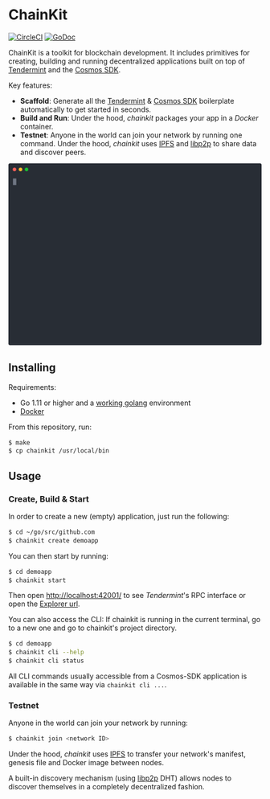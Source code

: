 # ChainKit

[![CircleCI](https://circleci.com/gh/blocklayerhq/chainkit.svg?style=shield&circle-token=d1cf6680667cd473a3827610073c0678f280a207)](https://circleci.com/gh/blocklayerhq/chainkit)
[![GoDoc](https://godoc.org/github.com/blocklayerhq/chainkit?status.png)](https://godoc.org/github.com/blocklayerhq/chainkit)

ChainKit is a toolkit for blockchain development. It includes primitives for creating, building and running decentralized applications built on top of [Tendermint](https://tendermint.com/) and the [Cosmos SDK](https://github.com/cosmos/cosmos-sdk).

Key features:
- **Scaffold**: Generate all the [Tendermint](https://tendermint.com/) & [Cosmos SDK](https://github.com/cosmos/cosmos-sdk) boilerplate automatically to get started in seconds.
- **Build and Run**: Under the hood, *chainkit* packages your app in a *Docker* container.
- **Testnet**: Anyone in the world can join your network by running one command. Under the hood, *chainkit* uses [IPFS](https://ipfs.io/) and [libp2p](https://libp2p.io/) to share data and discover peers.

<p align='center'>
    <img src='./script/screencast/screencast.svg' width='600' alt='chainkit demo'>
</p>

## Installing

Requirements:
- Go 1.11 or higher and a [working golang](https://golang.org/doc/code.html) environment
- [Docker](https://docs.docker.com/install/)

From this repository, run:
```bash
$ make
$ cp chainkit /usr/local/bin
```

## Usage

### Create, Build & Start

In order to create a new (empty) application, just run the following:
```bash
$ cd ~/go/src/github.com
$ chainkit create demoapp
```

You can then start by running:
```bash
$ cd demoapp
$ chainkit start
```

Then open [http://localhost:42001/](http://localhost:42001/) to see *Tendermint*'s RPC interface
or open the [Explorer url](http://localhost:42000/?rpc_port=42001).

You can also access the CLI:
If chainkit is running in the current terminal, go to a new one and go to chainkit's
project directory.
```bash
$ cd demoapp
$ chainkit cli --help
$ chainkit cli status
```

All CLI commands usually accessible from a Cosmos-SDK application is available in the same way via `chainkit cli ...`.

### Testnet

Anyone in the world can join your network by running:
```bash
$ chainkit join <network ID>
```

Under the hood, *chainkit* uses [IPFS](https://ipfs.io/) to transfer your network's manifest, genesis file and Docker image between nodes.

A built-in discovery mechanism (using [libp2p](https://libp2p.io/) DHT) allows nodes to discover themselves in a completely decentralized fashion.
